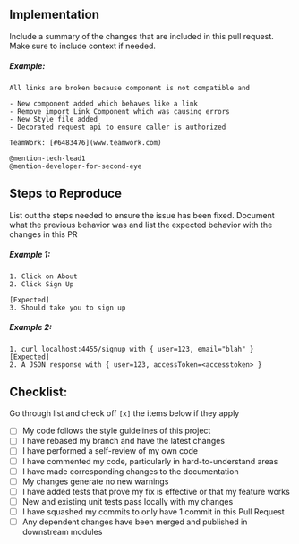## Implementation

Include a summary of the changes that are included in this pull request. Make sure to include context if needed.

##### Example:
```
All links are broken because component is not compatible and

- New component added which behaves like a link
- Remove import Link Component which was causing errors
- New Style file added
- Decorated request api to ensure caller is authorized

TeamWork: [#6483476](www.teamwork.com)

@mention-tech-lead1
@mention-developer-for-second-eye
```


## Steps to Reproduce

List out the steps needed to ensure the issue has been fixed. Document what the previous behavior was and list the expected behavior with the changes in this PR

##### Example 1:
```
1. Click on About
2. Click Sign Up

[Expected]
3. Should take you to sign up
```

##### Example 2:
```
1. curl localhost:4455/signup with { user=123, email="blah" }
[Expected]
2. A JSON response with { user=123, accessToken=<accesstoken> }
```

## Checklist:
Go through list and check off `[x]` the items below if they apply

- [ ] My code follows the style guidelines of this project
- [ ] I have rebased my branch and have the latest changes
- [ ] I have performed a self-review of my own code
- [ ] I have commented my code, particularly in hard-to-understand areas
- [ ] I have made corresponding changes to the documentation
- [ ] My changes generate no new warnings
- [ ] I have added tests that prove my fix is effective or that my feature works
- [ ] New and existing unit tests pass locally with my changes
- [ ] I have squashed my commits to only have 1 commit in this Pull Request
- [ ] Any dependent changes have been merged and published in downstream modules
